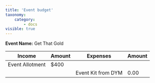 ```yaml
---
title: 'Event budget'
taxonomy:
    category:
        - docs
visible: true
---
```


**Event Name:** Get That Gold

|Income| Amount| Expenses| Amount|
|---|---|---|---|
|Event Allotment| $400|  |   |
|   |   | Event Kit from DYM| 0.00|

